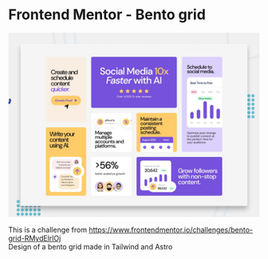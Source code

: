 # Frontend Mentor - Bento grid

![Design preview for the Bento grid coding challenge](./preview.jpg)

This is a challenge from https://www.frontendmentor.io/challenges/bento-grid-RMydElrlOj  
Design of a bento grid made in Tailwind and Astro
